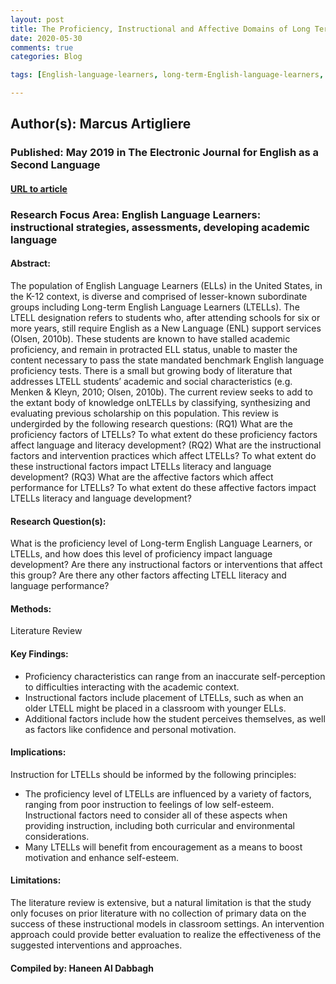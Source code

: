 ```yaml
---
layout: post
title: The Proficiency, Instructional and Affective Domains of Long Term English Language Learners- A Review of the Research
date: 2020-05-30
comments: true
categories: Blog

tags: [English-language-learners, long-term-English-language-learners, bilingualism, language-proficiency]

---
```


## Author(s): Marcus Artigliere

### Published: May 2019 in The Electronic Journal for English as a Second Language

#### [URL to article](http://eds.b.ebscohost.com.proxy.uchicago.edu/eds/pdfviewer/pdfviewer?vid=1&sid=574bf044-a9cc-4a61-a108-c28754e37c1f%40pdc-v-sessmgr03)

### Research Focus Area: English Language Learners: instructional strategies, assessments, developing academic language

#### Abstract:
The population of English Language Learners (ELLs) in the United States, in the K-12 context, is diverse and comprised of lesser-known subordinate groups including Long-term English Language Learners (LTELLs). The LTELL designation refers to students who, after attending schools for six or more years, still require English as a New Language (ENL) support services (Olsen, 2010b). These students are known to have stalled academic proficiency, and remain in protracted ELL status, unable to master the content necessary to pass the state mandated benchmark English language proficiency tests. There is a small but growing body of literature that addresses LTELL students’ academic and social characteristics (e.g. Menken & Kleyn, 2010; Olsen, 2010b). The current review seeks to add to the extant body of knowledge onLTELLs by classifying, synthesizing and evaluating previous scholarship on this population. This review is undergirded by the following research questions: (RQ1) What are the proficiency factors of LTELLs? To what extent do these proficiency factors affect language and literacy development? (RQ2) What are the instructional factors and intervention practices which affect LTELLs? To what extent do these instructional factors impact LTELLs literacy and language development? (RQ3) What are the affective factors which affect performance for LTELLs? To what extent do these affective factors impact LTELLs literacy and language development?


#### Research Question(s):
What is the proficiency level of Long-term English Language Learners, or LTELLs, and how does this level of proficiency impact language development? Are there any instructional factors or interventions that affect this group? Are there any other factors affecting LTELL literacy and language performance?


#### Methods:
Literature Review


#### Key Findings:

- Proficiency characteristics can range from an inaccurate self-perception to difficulties interacting with the academic context.
- Instructional factors include placement of LTELLs, such as when an older LTELL might be placed in a classroom with younger ELLs.  
- Additional factors include how the student perceives themselves, as well as factors like confidence and personal motivation.


#### Implications:
Instruction for LTELLs should be informed by the following principles:
- The proficiency level of LTELLs are influenced by a variety of factors, ranging from poor instruction to feelings of low self-esteem. Instructional factors need to consider all of these aspects when providing instruction, including both curricular and environmental considerations.
- Many LTELLs will benefit from encouragement as a means to boost motivation and enhance self-esteem.


#### Limitations:
The literature review is extensive, but a natural limitation is that the study only focuses on prior literature with no collection of primary data on the success of these instructional models in classroom settings. An intervention approach could provide better evaluation to realize the effectiveness of the suggested interventions and approaches.  


#### Compiled by: Haneen Al Dabbagh
